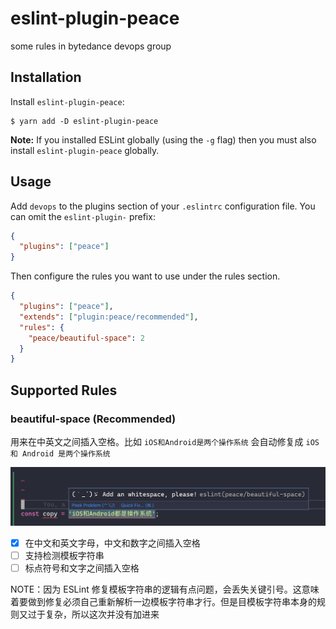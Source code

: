 # eslint-plugin-peace

some rules in bytedance devops group

## Installation

Install `eslint-plugin-peace`:

```
$ yarn add -D eslint-plugin-peace
```

**Note:** If you installed ESLint globally (using the `-g` flag) then you must also install `eslint-plugin-peace` globally.

## Usage

Add `devops` to the plugins section of your `.eslintrc` configuration file. You can omit the `eslint-plugin-` prefix:

```json
{
  "plugins": ["peace"]
}
```

Then configure the rules you want to use under the rules section.

```json
{
  "plugins": ["peace"],
  "extends": ["plugin:peace/recommended"],
  "rules": {
    "peace/beautiful-space": 2
  }
}
```

## Supported Rules

### beautiful-space (**Recommended**)

用来在中英文之间插入空格。比如 `iOS和Android是两个操作系统` 会自动修复成 `iOS 和 Android 是两个操作系统`

![](./resources/intr1.png)

- [x] 在中文和英文字母，中文和数字之间插入空格
- [ ] 支持检测模板字符串
- [ ] 标点符号和文字之间插入空格

NOTE：因为 ESLint 修复模板字符串的逻辑有点问题，会丢失关键引号。这意味着要做到修复必须自己重新解析一边模板字符串才行。但是目模板字符串本身的规则又过于复杂，所以这次并没有加进来
